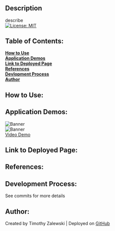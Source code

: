 # 

## Description
describe <br>
[![License: MIT](https://img.shields.io/badge/License-MIT-yellow.svg)](https://opensource.org/licenses/MIT)

  ## Table of Contents:

  **[How to Use](#how-to-use)** <br>
  **[Application Demos](#application-demos)** <br>
  **[Link to Deployed Page](#link-to-deployed-page)** <br>
  **[References](#references)** <br>
  **[Devlopment Process](#development-process)** <br>
  **[Author](#author)** <br>

## How to Use:


## Application Demos:
![Banner](./demos/) <br />
![Banner](./demos/) <br />
<a href="">Video Demo</a>

## Link to Deployed Page:


## References:


## Development Process:

See commits for more details

## Author:
Created by Timothy Zalewski | Deployed on [GitHub](https://github.com/Tim-Zebra)
